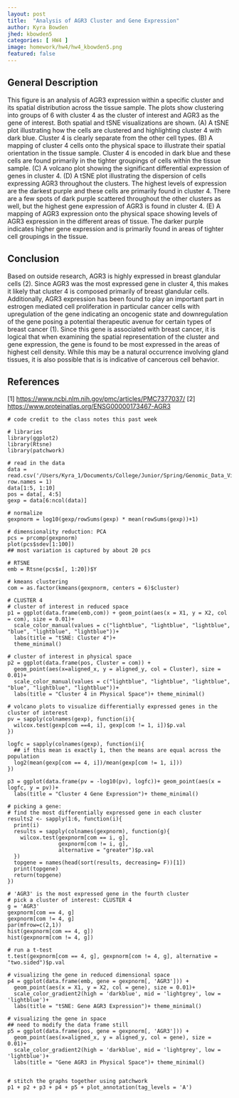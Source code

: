 ```yaml
---
layout: post
title:  "Analysis of AGR3 Cluster and Gene Expression"
author: Kyra Bowden
jhed: kbowden5
categories: [ HW4 ]
image: homework/hw4/hw4_kbowden5.png
featured: false
---
```


## General Description
This figure is an analysis of AGR3 expression within a specific cluster and its spatial distribution across the tissue sample. The plots show clustering into groups of 6 with cluster 4 as the cluster of interest and AGR3 as the gene of interest. Both spatial and tSNE visualizations are shown. (A) A tSNE plot illustrating how the cells are clustered and highlighting cluster 4 with dark blue. Cluster 4 is clearly separate from the other cell types. (B) A mapping of cluster 4 cells onto the physical space to illustrate their spatial orientation in the tissue sample. Cluster 4 is encoded in dark blue and these cells are found primarily in the tighter groupings of cells within the tissue sample. (C) A volcano plot showing the significant differential expression of genes in cluster 4. (D) A tSNE plot illustrating the dispersion of cells expressing AGR3 throughout the clusters. The highest levels of expression are the darkest purple and these cells are primarily found in cluster 4. There are a few spots of dark purple scattered throughout the other clusters as well, but the highest gene expression of AGR3 is found in cluster 4. (E) A mapping of AGR3 expression onto the physical space showing levels of AGR3 expression in the different areas of tissue. The darker purple indicates higher gene expression and is primarily found in areas of tighter cell groupings in the tissue. 

## Conclusion
Based on outside research, AGR3 is highly expressed in breast glandular cells (2). Since AGR3 was the most expressed gene in cluster 4, this makes it likely that cluster 4 is composed primarily of breast glandular cells. Additionally, AGR3 expression has been found to play an important part in estrogen mediated cell proliferation in particular cancer cells with upregulation of the gene indicating an oncogenic state and downregulation of the gene posing a potential therapeutic avenue for certain types of breast cancer (1). Since this gene is associated with breast cancer, it is logical that when examining the spatial representation of the cluster and gene expression, the gene is found to be most expressed in the areas of highest cell density. While this may be a natural occurrence involving gland tissues, it is also possible that is is indicative of cancerous cell behavior. 

## References
[1] https://www.ncbi.nlm.nih.gov/pmc/articles/PMC7377037/ 
[2] https://www.proteinatlas.org/ENSG00000173467-AGR3 

```{r}
# code credit to the class notes this past week

# libraries
library(ggplot2)
library(Rtsne)
library(patchwork)

# read in the data
data = read.csv('/Users/Kyra_1/Documents/College/Junior/Spring/Genomic_Data_Visualization/Homework_1/pikachu.csv.gz', row.names = 1)
data[1:5, 1:10]
pos = data[, 4:5]
gexp = data[6:ncol(data)]

# normalize
gexpnorm = log10(gexp/rowSums(gexp) * mean(rowSums(gexp))+1)

# dimensionality reduction: PCA
pcs = prcomp(gexpnorm)
plot(pcs$sdev[1:100])
## most variation is captured by about 20 pcs

# RTSNE
emb = Rtsne(pcs$x[, 1:20])$Y

# kmeans clustering
com = as.factor(kmeans(gexpnorm, centers = 6)$cluster)

# CLUSTER 4
# cluster of interest in reduced space
p1 = ggplot(data.frame(emb,com)) + geom_point(aes(x = X1, y = X2, col = com), size = 0.01)+
  scale_color_manual(values = c("lightblue", "lightblue", "lightblue", "blue", "lightblue", "lightblue"))+
  labs(title = "tSNE: Cluster 4")+
  theme_minimal()

# cluster of interest in physical space
p2 = ggplot(data.frame(pos, Cluster = com)) + 
  geom_point(aes(x=aligned_x, y = aligned_y, col = Cluster), size = 0.01)+
  scale_color_manual(values = c("lightblue", "lightblue", "lightblue", "blue", "lightblue", "lightblue"))+
  labs(title = "Cluster 4 in Physical Space")+ theme_minimal()

# volcano plots to visualize differentially expressed genes in the cluster of interest
pv = sapply(colnames(gexp), function(i){
  wilcox.test(gexp[com ==4, i], gexp[com != 1, i])$p.val
})

logfc = sapply(colnames(gexp), function(i){
  ## if this mean is exactly 1, then the means are equal across the population
  log2(mean(gexp[com == 4, i])/mean(gexp[com != 1, i]))
})

p3 = ggplot(data.frame(pv = -log10(pv), logfc))+ geom_point(aes(x = logfc, y = pv))+
  labs(title = "Cluster 4 Gene Expression")+ theme_minimal()

# picking a gene:
# find the most differentially expressed gene in each cluster
results2 <- sapply(1:6, function(i){
  print(i)
  results = sapply(colnames(gexpnorm), function(g){
    wilcox.test(gexpnorm[com == i, g],
                gexpnorm[com != i, g], 
                alternative = "greater")$p.val
  })
  topgene = names(head(sort(results, decreasing= F))[1])
  print(topgene)
  return(topgene)
})

# 'AGR3' is the most expressed gene in the fourth cluster
# pick a cluster of interest: CLUSTER 4
g = 'AGR3'
gexpnorm[com == 4, g]
gexpnorm[com != 4, g]
par(mfrow=c(2,1))
hist(gexpnorm[com == 4, g])
hist(gexpnorm[com != 4, g])

# run a t-test
t.test(gexpnorm[com == 4, g], gexpnorm[com != 4, g], alternative = "two.sided")$p.val

# visualizing the gene in reduced dimensional space
p4 = ggplot(data.frame(emb, gene = gexpnorm[, 'AGR3'])) + 
  geom_point(aes(x = X1, y = X2, col = gene), size = 0.01)+
  scale_color_gradient2(high = 'darkblue', mid = 'lightgrey', low = 'lightblue')+
  labs(title = "tSNE: Gene AGR3 Expression")+ theme_minimal()

# visualizing the gene in space
## need to modify the data frame still
p5 = ggplot(data.frame(pos, gene = gexpnorm[, 'AGR3'])) + 
  geom_point(aes(x=aligned_x, y = aligned_y, col = gene), size = 0.01)+
  scale_color_gradient2(high = 'darkblue', mid = 'lightgrey', low = 'lightblue')+
  labs(title = "Gene AGR3 in Physical Space")+ theme_minimal()


# stitch the graphs together using patchwork
p1 + p2 + p3 + p4 + p5 + plot_annotation(tag_levels = 'A')
 
```
